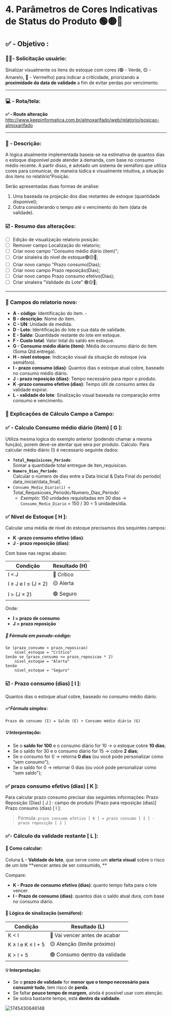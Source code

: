 # 4. Parâmetros de Cores Indicativas de Status do Produto 🟢🟡🔴

## ✅ - Objetivo :

### 🧑🏻- Solicitação usuário:

Sinalizar visualmente os itens do estoque com cores (🟢 - Verde, 🟡 - Amarelo, 🔴 - Vermelho) para indicar a criticidade, priorizando a **proximidade da data de validade** a fim de evitar perdas por vencimento.

---

### 💻 - Rota/tela:

**✅ -  Route alteração**
http://www.keepinformatica.com.br/almoxarifado/web/relatorio/posicao-almoxarifado

---

### 📃 - Descrição:

A lógica atualmente implementada baseia-se na estimativa de quantos dias o estoque disponível pode atender à demanda, com base no consumo médio recente. A partir disso, é adotado um sistema de semáforo que utiliza cores para comunicar, de maneira lúdica e visualmente intuitiva, a situação dos itens no relatório“Posição.

Serão apresentadas duas formas de análise:

1. Uma baseada na projeção dos dias restantes de estoque (quantidade disponível);
2. Outra considerando o tempo até o vencimento do item (data de validade).

### ☑️ - Resumo das alterações:

* [ ]  Edição de visualização relatorio posição:
  * [ ]  Remover campo Localização do relatorio;
  * [ ]  Criar novo campo "Consumo médio diário (item)";
  * [ ]  Criar sinaleira do nivel de estoque🟢🟡🔴;
  * [ ]  Criar novo campo "Prazo consumo(Dias);
  * [ ]  Criar novo campo Prazo reposição(Dias);
  * [ ]  Criar novo campo Prazo consumo efetivo(Dias);
  * [ ]  Criar sinaleira "Validade do Lote" 🟢🟡🔴;

---

### 🔢 **Campos do relatorio novo:**

* **A - código**: Identificação do item. -
* **B - descrição**: Nome do item.
* **C - UN**: Unidade de medida.
* **D - Lote**: Identificação do lote e sua data de validade.
* **E - Saldo**: Quantidade restante do lote em estoque.
* **F - Custo total**: Valor total do saldo em estoque.
* **G - Consumo médio diário (item)**: Média de consumo diário do item (Soma Qtd.entrega).
* **H - nível estoque**: Indicação visual da situação do estoque (via semáforo).
* **I - prazo consumo (dias)**: Quantos dias o estoque atual cobre, baseado no consumo médio diário.
* **J - prazo reposição (dias)**: Tempo necessário para repor o produto.
* **K -prazo consumo efetivo (dias)**: Tempo útil de consumo antes da validade expirar.
* **L - validade do lote**: Sinalização visual baseada na comparação entre consumo e vencimento.

### 🧮 **Explicações de Cálculo Campo a Campo:**

### ✅ - Calculo   Consumo médio diário (item) [ G ]:

Utiliza mesma logica do exemplo anterior (podendo chamar a mesma função), porem deve-se atentar que sera por produto.
Calculo:
Para calcular médio diário (I) é necessario seguinte dados:

* **`Total_Requisicoes_Periodo`**:<br>
  Somar a quantidade total entregue de iten_requisicao.
* **`Numero_Dias_Periodo`**: <br>
  Calcular o número de dias entre a Data Inicial & Data Final do período[ data_inicial/data_final].
* `Consumo_Medio_Diario(i) = `Total_Requisicoes_Periodo`/`Numero_Dias_Periodo`
  * *Exemplo:* 150 unidades requisitadas em 30 dias -> `Consumo_Medio_Diario` = 150 / 30 = 5 unidades/dia.

### ✅ **Nivel de Estoque [ H ]:**

Calcular uma média de nivel do estoque precisamos dos sequintes campos:

* **K -prazo consumo efetivo (dias)**:
* **J - prazo reposição (dias)**:

Com base nas regras abaixo:


| Condição             | Resultado (H) |
| ---------------------- | ------------- |
| I < J                  | 🔴 Crítico   |
| I ≥ J e I ≤ (J × 2) | 🟡 Alerta     |
| I > (J × 2)           | 🟢 Seguro     |

Onde:

* **I = prazo de consumo**
* **J = prazo reposição**

##### 🧮 Fórmula em pseudo-código:

```
Se (prazo_consumo < prazo_reposicao)
    nível_estoque = "Crítico"
Senão se (prazo_consumo <= prazo_reposicao * 2)
    nível_estoque = "Alerta"
Senão
    nível_estoque = "Seguro"

```

### ☑️ - Prazo consumo (dias) [ I ]:

Quantos dias o estoque atual cobre, baseado no consumo médio diário.

##### ✅ Fórmula simples:

```
Prazo de consumo (I) = Saldo (E) ÷ Consumo médio diário (G)
```

##### 💡 Interpretação:

* Se o **saldo for 100** e o consumo diário for 10 → o estoque cobre **10 dias**;
* Se o saldo for 30 e o consumo diário for 15 → cobre **2 dias**;
* Se o consumo for 0 → retorna **0 dias** (ou você pode personalizar como “sem consumo");
* Se o saldo for 0 → retornar 0 dias (ou você pode personalizar como "sem saldo");

### ✅ **prazo consumo efetivo (dias) [ K ]:**

Para calcular prazo consumo precisar das seguintes informações:
Prazo Reposição (Dias) [ J ] : campo de produto [Prazo para reposição (dias)]
Prazo consumo (dias) [ I ]:

> Fórmula:
> `prazo consumo efetivo [ K ] = prazo consumo [ I ] - prazo reposição [ J ]`

### ✅- Cálculo da validade restante [ L ]:

#### 🧮 Como calcular:

Coluna **L - Validade do lote**, que serve como um **alerta visual** sobre o risco de um lote **vencer antes de ser consumido, **

Compare:

* **K - Prazo de consumo efetivo (dias)**: quanto tempo falta para o lote vencer.
* **I - Prazo de consumo (dias)**: quantos dias o saldo atual dura, com base no consumo diário.

#### 🎯 Lógica de sinalização (semáforo):


| Condição          | Resultado (L)                  |
| ------------------- | ------------------------------ |
| K < I               | 🔴 Vai vencer antes de acabar  |
| K ≥ I e K ≤ I + 5 | 🟡 Atenção (limite próximo) |
| K > I + 5           | 🟢 Consumo dentro da validade  |

#### 💡 Interpretação:

* Se o **prazo de validade** for **menor que o tempo necessário para consumir tudo**, tem risco de **perda**.
* Se faltar **pouco tempo de margem**, ainda é possível usar com atenção.
* Se sobra bastante tempo, está **dentro da validade**.

![1745430646148](images/4.ParâmetrosdeCoresIndicativasdeStatusdoProduto/1745430646148.png)
